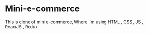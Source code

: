 # Mini-e-commerce
This is clone of mini e-commerce, Where I'm using HTML , CSS , JS , ReactJS , Redux 
